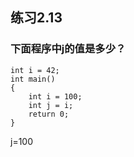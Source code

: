 ## 练习2.13
### 下面程序中j的值是多少？
    int i = 42;
    int main()
    {
        int i = 100;
        int j = i;
        return 0;
    }
j=100